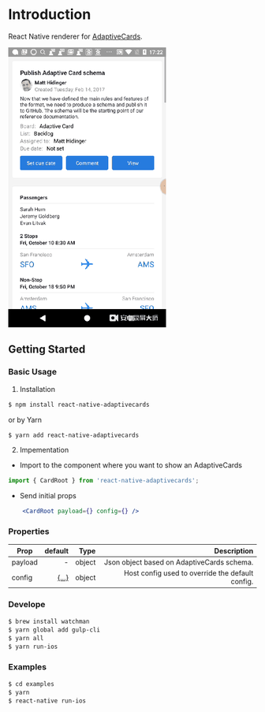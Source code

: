 # Introduction

React Native renderer for [AdaptiveCards](http://adaptivecards.io/).

![Sample Screenshot](./screenshot.gif "Sample Screenshot")

## Getting Started

### Basic Usage

1. Installation

  ```bash
  $ npm install react-native-adaptivecards
  ```

  or by Yarn

  ```bash
  $ yarn add react-native-adaptivecards
  ```

2. Impementation

- Import to the component where you want to show an AdaptiveCards

```ts
import { CardRoot } from 'react-native-adaptivecards';
```

- Send initial props

```jsx
    <CardRoot payload={} config={} />
```

### Properties

| Prop          | default                                     |  Type     | Description              |
| ------------- | -------------------------------------------:| ---------:| ------------------------:|
| payload  | -                                           | object    | Json object based on AdaptiveCards schema. |
| config | [{...}](./src/Configs/default.json)  | object    | Host config used to override the default config.        |

### Develope

```bash
$ brew install watchman
$ yarn global add gulp-cli
$ yarn all
$ yarn run-ios
```

### Examples

```bash
$ cd examples
$ yarn
$ react-native run-ios
```
